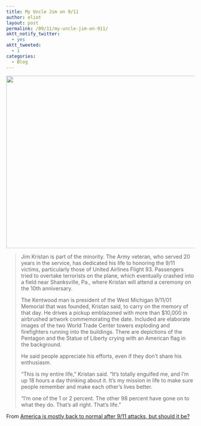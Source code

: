 ```yaml
---
title: My Uncle Jim on 9/11
author: eliot
layout: post
permalink: /09/11/my-uncle-jim-on-911/
aktt_notify_twitter:
  - yes
aktt_tweeted:
  - 1
categories:
  - Blog
---
```

[<img class="alignnone size-large wp-image-273" title="Uncle Jim on Cover of Grand Rapids Press" src="http://www.eliotk.net/wp-content/uploads/2011/09/CIMG27811-1024x768.jpg" alt="" width="614" height="461" />][1]

> Jim Kristan is part of the minority. The Army veteran, who served 20 years in the service, has dedicated his life to honoring the 9/11 victims, particularly those of United Airlines Flight 93. Passengers tried to overtake terrorists on the plane, which eventually crashed into a field near Shanksville, Pa., where Kristan will attend a ceremony on the 10th anniversary.
> 
> The Kentwood man is president of the West Michigan 9/11/01 Memorial that was founded, Kristan said, to carry on the memory of that day. He drives a pickup emblazoned with more than $10,000 in airbrushed artwork commemorating the date. Included are elaborate images of the two World Trade Center towers exploding and firefighters running into the buildings. There are depictions of the Pentagon and the Statue of Liberty crying with an American flag in the background.
> 
> He said people appreciate his efforts, even if they don’t share his enthusiasm.
> 
> “This is my entire life,” Kristan said. “It’s totally engulfed me, and I’m up 18 hours a day thinking about it. It’s my mission in life to make sure people remember and make each other’s lives better.
> 
> “I’m one of the 1 or 2 percent. The other 98 percent have gone on to what they do. That’s all right. That’s life.”

From [America is mostly back to normal after 9/11 attacks, but should it be?][2]

 [1]: http://www.eliotk.net/wp-content/uploads/2011/09/CIMG27811.jpg
 [2]: http://www.mlive.com/news/grand-rapids/index.ssf/2011/08/america_is_mostly_back_to_norm.html